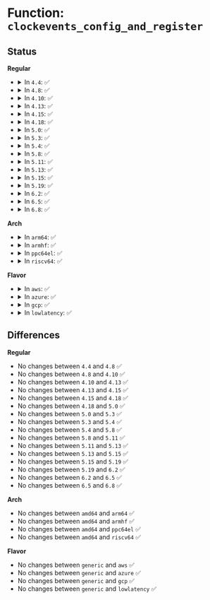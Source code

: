 # Function: <code>clockevents_config_and_register</code>

## Status
<b>Regular</b>
<ul>
<li>
<details>
<summary>In <code>4.4</code>: ✅</summary>

```c
void clockevents_config_and_register(struct clock_event_device *dev, u32 freq, long unsigned int min_delta, long unsigned int max_delta);
```

**Collision:** Unique Global

**Inline:** No

**Transformation:** False

**Instances:**

```
In kernel/time/clockevents.c (ffffffff810fba80)
Location: kernel/time/clockevents.c:504
Inline: False
Direct callers:
  - arch/x86/kernel/apic/apic.c:setup_APIC_timer
  - arch/x86/kernel/hpet.c:hpet_work
  - drivers/clocksource/i8253.c:clockevent_i8253_init
```
**Symbols:**

```
ffffffff810fba80-ffffffff810fbab1: clockevents_config_and_register (STB_GLOBAL)
```
</details>
</li>
<li>
<details>
<summary>In <code>4.8</code>: ✅</summary>

```c
void clockevents_config_and_register(struct clock_event_device *dev, u32 freq, long unsigned int min_delta, long unsigned int max_delta);
```

**Collision:** Unique Global

**Inline:** No

**Transformation:** False

**Instances:**

```
In kernel/time/clockevents.c (ffffffff81102db0)
Location: kernel/time/clockevents.c:504
Inline: False
Direct callers:
  - arch/x86/kernel/apic/apic.c:setup_APIC_timer
  - arch/x86/kernel/hpet.c:hpet_work
  - drivers/clocksource/i8253.c:clockevent_i8253_init
```
**Symbols:**

```
ffffffff81102db0-ffffffff81102de1: clockevents_config_and_register (STB_GLOBAL)
```
</details>
</li>
<li>
<details>
<summary>In <code>4.10</code>: ✅</summary>

```c
void clockevents_config_and_register(struct clock_event_device *dev, u32 freq, long unsigned int min_delta, long unsigned int max_delta);
```

**Collision:** Unique Global

**Inline:** No

**Transformation:** False

**Instances:**

```
In kernel/time/clockevents.c (ffffffff8110a4a0)
Location: kernel/time/clockevents.c:504
Inline: False
Direct callers:
  - arch/x86/kernel/apic/apic.c:setup_APIC_timer
  - arch/x86/kernel/hpet.c:hpet_work
  - drivers/clocksource/i8253.c:clockevent_i8253_init
```
**Symbols:**

```
ffffffff8110a4a0-ffffffff8110a4d1: clockevents_config_and_register (STB_GLOBAL)
```
</details>
</li>
<li>
<details>
<summary>In <code>4.13</code>: ✅</summary>

```c
void clockevents_config_and_register(struct clock_event_device *dev, u32 freq, long unsigned int min_delta, long unsigned int max_delta);
```

**Collision:** Unique Global

**Inline:** No

**Transformation:** False

**Instances:**

```
In kernel/time/clockevents.c (ffffffff8110c400)
Location: kernel/time/clockevents.c:504
Inline: False
Direct callers:
  - arch/x86/kernel/apic/apic.c:setup_APIC_timer
  - arch/x86/kernel/hpet.c:hpet_work
  - drivers/clocksource/i8253.c:clockevent_i8253_init
```
**Symbols:**

```
ffffffff8110c400-ffffffff8110c431: clockevents_config_and_register (STB_GLOBAL)
```
</details>
</li>
<li>
<details>
<summary>In <code>4.15</code>: ✅</summary>

```c
void clockevents_config_and_register(struct clock_event_device *dev, u32 freq, long unsigned int min_delta, long unsigned int max_delta);
```

**Collision:** Unique Global

**Inline:** No

**Transformation:** False

**Instances:**

```
In kernel/time/clockevents.c (ffffffff81117650)
Location: kernel/time/clockevents.c:509
Inline: False
Direct callers:
  - arch/x86/kernel/apic/apic.c:setup_APIC_timer
  - arch/x86/kernel/hpet.c:hpet_work
  - drivers/clocksource/i8253.c:clockevent_i8253_init
```
**Symbols:**

```
ffffffff81117650-ffffffff81117681: clockevents_config_and_register (STB_GLOBAL)
```
</details>
</li>
<li>
<details>
<summary>In <code>4.18</code>: ✅</summary>

```c
void clockevents_config_and_register(struct clock_event_device *dev, u32 freq, long unsigned int min_delta, long unsigned int max_delta);
```

**Collision:** Unique Global

**Inline:** No

**Transformation:** False

**Instances:**

```
In kernel/time/clockevents.c (ffffffff811241c0)
Location: kernel/time/clockevents.c:509
Inline: False
Direct callers:
  - arch/x86/kernel/apic/apic.c:setup_APIC_timer
  - arch/x86/kernel/hpet.c:hpet_enable
  - arch/x86/kernel/hpet.c:hpet_work
  - drivers/clocksource/i8253.c:clockevent_i8253_init
```
**Symbols:**

```
ffffffff811241c0-ffffffff811241f1: clockevents_config_and_register (STB_GLOBAL)
```
</details>
</li>
<li>
<details>
<summary>In <code>5.0</code>: ✅</summary>

```c
void clockevents_config_and_register(struct clock_event_device *dev, u32 freq, long unsigned int min_delta, long unsigned int max_delta);
```

**Collision:** Unique Global

**Inline:** No

**Transformation:** False

**Instances:**

```
In kernel/time/clockevents.c (ffffffff8112f8c0)
Location: kernel/time/clockevents.c:505
Inline: False
Direct callers:
  - arch/x86/kernel/apic/apic.c:setup_APIC_timer
  - arch/x86/kernel/hpet.c:hpet_enable
  - arch/x86/kernel/hpet.c:hpet_work
  - drivers/clocksource/i8253.c:clockevent_i8253_init
```
**Symbols:**

```
ffffffff8112f8c0-ffffffff8112f8f1: clockevents_config_and_register (STB_GLOBAL)
```
</details>
</li>
<li>
<details>
<summary>In <code>5.3</code>: ✅</summary>

```c
void clockevents_config_and_register(struct clock_event_device *dev, u32 freq, long unsigned int min_delta, long unsigned int max_delta);
```

**Collision:** Unique Global

**Inline:** No

**Transformation:** False

**Instances:**

```
In kernel/time/clockevents.c (ffffffff8113a370)
Location: kernel/time/clockevents.c:505
Inline: False
Direct callers:
  - arch/x86/kernel/apic/apic.c:setup_APIC_timer
  - arch/x86/kernel/hpet.c:hpet_enable
  - arch/x86/kernel/hpet.c:hpet_cpuhp_online
  - drivers/clocksource/i8253.c:clockevent_i8253_init
```
**Symbols:**

```
ffffffff8113a370-ffffffff8113a3a3: clockevents_config_and_register (STB_GLOBAL)
```
</details>
</li>
<li>
<details>
<summary>In <code>5.4</code>: ✅</summary>

```c
void clockevents_config_and_register(struct clock_event_device *dev, u32 freq, long unsigned int min_delta, long unsigned int max_delta);
```

**Collision:** Unique Global

**Inline:** No

**Transformation:** False

**Instances:**

```
In kernel/time/clockevents.c (ffffffff81145fe0)
Location: kernel/time/clockevents.c:505
Inline: False
Direct callers:
  - arch/x86/kernel/apic/apic.c:setup_APIC_timer
  - arch/x86/kernel/hpet.c:hpet_enable
  - arch/x86/kernel/hpet.c:hpet_cpuhp_online
  - drivers/clocksource/i8253.c:clockevent_i8253_init
```
**Symbols:**

```
ffffffff81145fe0-ffffffff81146013: clockevents_config_and_register (STB_GLOBAL)
```
</details>
</li>
<li>
<details>
<summary>In <code>5.8</code>: ✅</summary>

```c
void clockevents_config_and_register(struct clock_event_device *dev, u32 freq, long unsigned int min_delta, long unsigned int max_delta);
```

**Collision:** Unique Global

**Inline:** No

**Transformation:** False

**Instances:**

```
In kernel/time/clockevents.c (ffffffff81155f80)
Location: kernel/time/clockevents.c:505
Inline: False
Direct callers:
  - arch/x86/kernel/apic/apic.c:setup_APIC_timer
  - arch/x86/kernel/hpet.c:hpet_cpuhp_online
  - arch/x86/kernel/hpet.c:hpet_legacy_clockevent_register
  - drivers/clocksource/i8253.c:clockevent_i8253_init
  - drivers/clocksource/hyperv_timer.c:hv_stimer_init
```
**Symbols:**

```
ffffffff81155f80-ffffffff81155fb5: clockevents_config_and_register (STB_GLOBAL)
```
</details>
</li>
<li>
<details>
<summary>In <code>5.11</code>: ✅</summary>

```c
void clockevents_config_and_register(struct clock_event_device *dev, u32 freq, long unsigned int min_delta, long unsigned int max_delta);
```

**Collision:** Unique Global

**Inline:** No

**Transformation:** False

**Instances:**

```
In kernel/time/clockevents.c (ffffffff81152120)
Location: kernel/time/clockevents.c:505
Inline: False
Direct callers:
  - arch/x86/kernel/apic/apic.c:setup_APIC_timer
  - arch/x86/kernel/hpet.c:hpet_cpuhp_online
  - arch/x86/kernel/hpet.c:hpet_legacy_clockevent_register
  - drivers/clocksource/i8253.c:clockevent_i8253_init
  - drivers/clocksource/hyperv_timer.c:hv_stimer_init
```
**Symbols:**

```
ffffffff81152120-ffffffff81152155: clockevents_config_and_register (STB_GLOBAL)
```
</details>
</li>
<li>
<details>
<summary>In <code>5.13</code>: ✅</summary>

```c
void clockevents_config_and_register(struct clock_event_device *dev, u32 freq, long unsigned int min_delta, long unsigned int max_delta);
```

**Collision:** Unique Global

**Inline:** No

**Transformation:** False

**Instances:**

```
In kernel/time/clockevents.c (ffffffff81153340)
Location: kernel/time/clockevents.c:505
Inline: False
Direct callers:
  - arch/x86/kernel/apic/apic.c:setup_APIC_timer
  - arch/x86/kernel/hpet.c:hpet_enable
  - arch/x86/kernel/hpet.c:hpet_cpuhp_online
  - drivers/clocksource/i8253.c:clockevent_i8253_init
  - drivers/clocksource/hyperv_timer.c:hv_stimer_init
```
**Symbols:**

```
ffffffff81153340-ffffffff81153375: clockevents_config_and_register (STB_GLOBAL)
```
</details>
</li>
<li>
<details>
<summary>In <code>5.15</code>: ✅</summary>

```c
void clockevents_config_and_register(struct clock_event_device *dev, u32 freq, long unsigned int min_delta, long unsigned int max_delta);
```

**Collision:** Unique Global

**Inline:** No

**Transformation:** False

**Instances:**

```
In kernel/time/clockevents.c (ffffffff81177a00)
Location: kernel/time/clockevents.c:504
Inline: False
Direct callers:
  - arch/x86/kernel/apic/apic.c:setup_APIC_timer
  - arch/x86/kernel/hpet.c:hpet_enable
  - arch/x86/kernel/hpet.c:hpet_cpuhp_online
  - drivers/clocksource/i8253.c:clockevent_i8253_init
  - drivers/clocksource/hyperv_timer.c:hv_stimer_init
```
**Symbols:**

```
ffffffff81177a00-ffffffff81177a35: clockevents_config_and_register (STB_GLOBAL)
```
</details>
</li>
<li>
<details>
<summary>In <code>5.19</code>: ✅</summary>

```c
void clockevents_config_and_register(struct clock_event_device *dev, u32 freq, long unsigned int min_delta, long unsigned int max_delta);
```

**Collision:** Unique Global

**Inline:** No

**Transformation:** False

**Instances:**

```
In kernel/time/clockevents.c (ffffffff811acdb0)
Location: kernel/time/clockevents.c:504
Inline: False
Direct callers:
  - arch/x86/kernel/apic/apic.c:setup_APIC_timer
  - arch/x86/kernel/hpet.c:hpet_enable
  - arch/x86/kernel/hpet.c:hpet_cpuhp_online
  - drivers/clocksource/i8253.c:clockevent_i8253_init
  - drivers/clocksource/hyperv_timer.c:hv_stimer_init
```
**Symbols:**

```
ffffffff811acdb0-ffffffff811acdf0: clockevents_config_and_register (STB_GLOBAL)
```
</details>
</li>
<li>
<details>
<summary>In <code>6.2</code>: ✅</summary>

```c
void clockevents_config_and_register(struct clock_event_device *dev, u32 freq, long unsigned int min_delta, long unsigned int max_delta);
```

**Collision:** Unique Global

**Inline:** No

**Transformation:** False

**Instances:**

```
In kernel/time/clockevents.c (ffffffff811ed250)
Location: kernel/time/clockevents.c:504
Inline: False
Direct callers:
  - arch/x86/kernel/apic/apic.c:setup_APIC_timer
  - arch/x86/kernel/hpet.c:hpet_enable
  - arch/x86/kernel/hpet.c:hpet_cpuhp_online
  - drivers/clocksource/i8253.c:clockevent_i8253_init
  - drivers/clocksource/hyperv_timer.c:hv_stimer_init
```
**Symbols:**

```
ffffffff811ed250-ffffffff811ed290: clockevents_config_and_register (STB_GLOBAL)
```
</details>
</li>
<li>
<details>
<summary>In <code>6.5</code>: ✅</summary>

```c
void clockevents_config_and_register(struct clock_event_device *dev, u32 freq, long unsigned int min_delta, long unsigned int max_delta);
```

**Collision:** Unique Global

**Inline:** No

**Transformation:** False

**Instances:**

```
In kernel/time/clockevents.c (ffffffff81201970)
Location: kernel/time/clockevents.c:504
Inline: False
Direct callers:
  - arch/x86/kernel/apic/apic.c:setup_APIC_timer
  - arch/x86/kernel/hpet.c:hpet_enable
  - arch/x86/kernel/hpet.c:hpet_cpuhp_online
  - drivers/clocksource/i8253.c:clockevent_i8253_init
  - drivers/clocksource/hyperv_timer.c:hv_stimer_init
```
**Symbols:**

```
ffffffff81201970-ffffffff812019b0: clockevents_config_and_register (STB_GLOBAL)
```
</details>
</li>
<li>
<details>
<summary>In <code>6.8</code>: ✅</summary>

```c
void clockevents_config_and_register(struct clock_event_device *dev, u32 freq, long unsigned int min_delta, long unsigned int max_delta);
```

**Collision:** Unique Global

**Inline:** No

**Transformation:** False

**Instances:**

```
In kernel/time/clockevents.c (ffffffff81217e10)
Location: kernel/time/clockevents.c:504
Inline: False
Direct callers:
  - arch/x86/kernel/apic/apic.c:setup_APIC_timer
  - arch/x86/kernel/hpet.c:hpet_enable
  - arch/x86/kernel/hpet.c:hpet_cpuhp_online
  - drivers/clocksource/i8253.c:clockevent_i8253_init
  - drivers/clocksource/hyperv_timer.c:hv_stimer_init
```
**Symbols:**

```
ffffffff81217e10-ffffffff81217e50: clockevents_config_and_register (STB_GLOBAL)
```
</details>
</li>
</ul>
<b>Arch</b>
<ul>
<li>
<details>
<summary>In <code>arm64</code>: ✅</summary>

```c
void clockevents_config_and_register(struct clock_event_device *dev, u32 freq, long unsigned int min_delta, long unsigned int max_delta);
```

**Collision:** Unique Global

**Inline:** No

**Transformation:** False

**Instances:**

```
In kernel/time/clockevents.c (ffff8000101b0ce8)
Location: kernel/time/clockevents.c:505
Inline: False
Direct callers:
  - drivers/clocksource/sh_tmu.c:sh_tmu_setup
  - drivers/clocksource/timer-rockchip.c:rk_timer_init
  - drivers/clocksource/timer-mediatek.c:mtk_gpt_init
  - drivers/clocksource/timer-mediatek.c:mtk_syst_init
  - drivers/clocksource/timer-owl.c:owl_timer_init
  - drivers/clocksource/timer-sprd.c:sprd_timer_init
  - drivers/clocksource/arm_arch_timer.c:arch_timer_mem_frame_register
  - drivers/clocksource/arm_arch_timer.c:arch_timer_starting_cpu
  - drivers/clocksource/timer-sp804.c:__sp804_clockevents_init
  - drivers/clocksource/timer-imx-sysctr.c:sysctr_timer_init
```
**Symbols:**

```
ffff8000101b0ce8-ffff8000101b0d40: clockevents_config_and_register (STB_GLOBAL)
```
</details>
</li>
<li>
<details>
<summary>In <code>armhf</code>: ✅</summary>

```c
void clockevents_config_and_register(struct clock_event_device *dev, u32 freq, long unsigned int min_delta, long unsigned int max_delta);
```

**Collision:** Unique Global

**Inline:** No

**Transformation:** False

**Instances:**

```
In kernel/time/clockevents.c (c03fb74c)
Location: kernel/time/clockevents.c:505
Inline: False
Direct callers:
  - arch/arm/kernel/smp_twd.c:twd_timer_setup
  - arch/arm/mach-omap2/timer.c:__omap_sync32k_timer_init
  - drivers/clocksource/renesas-ostm.c:ostm_init
  - drivers/clocksource/sh_tmu.c:sh_tmu_setup
  - drivers/clocksource/em_sti.c:em_sti_probe
  - drivers/clocksource/timer-rockchip.c:rk_timer_init
  - drivers/clocksource/timer-armada-370-xp.c:armada_370_xp_timer_starting_cpu
  - drivers/clocksource/timer-orion.c:orion_timer_init
  - drivers/clocksource/timer-meson6.c:meson6_timer_init
  - drivers/clocksource/timer-tegra.c:tegra_timer_setup
  - drivers/clocksource/exynos_mct.c:mct_init_dt
  - drivers/clocksource/exynos_mct.c:exynos4_mct_starting_cpu
  - drivers/clocksource/timer-qcom.c:msm_local_timer_starting_cpu
  - drivers/clocksource/timer-mediatek.c:mtk_gpt_init
  - drivers/clocksource/timer-mediatek.c:mtk_syst_init
  - drivers/clocksource/timer-owl.c:owl_timer_init
  - drivers/clocksource/timer-milbeaut.c:mlb_timer_init
  - drivers/clocksource/timer-npcm7xx.c:npcm7xx_timer_init
  - drivers/clocksource/timer-rda.c:rda_timer_init
  - drivers/clocksource/arm_arch_timer.c:arch_timer_mem_of_init
  - drivers/clocksource/arm_arch_timer.c:arch_timer_starting_cpu
  - drivers/clocksource/arm_global_timer.c:gt_starting_cpu
  - drivers/clocksource/timer-sp804.c:__sp804_clockevents_init
  - drivers/clocksource/timer-imx-gpt.c:_mxc_timer_init
  - drivers/clocksource/timer-imx-tpm.c:tpm_timer_init
```
**Symbols:**

```
c03fb74c-c03fb788: clockevents_config_and_register (STB_GLOBAL)
```
</details>
</li>
<li>
<details>
<summary>In <code>ppc64el</code>: ✅</summary>

```c
void clockevents_config_and_register(struct clock_event_device *dev, u32 freq, long unsigned int min_delta, long unsigned int max_delta);
```

**Collision:** Unique Global

**Inline:** No

**Transformation:** False

**Instances:**

```
In kernel/time/clockevents.c (c000000000215560)
Location: kernel/time/clockevents.c:505
Inline: False
Direct callers:
  - arch/powerpc/kernel/time.c:register_decrementer_clockevent
```
**Symbols:**

```
c000000000215560-c0000000002155b4: clockevents_config_and_register (STB_GLOBAL)
```
</details>
</li>
<li>
<details>
<summary>In <code>riscv64</code>: ✅</summary>

```c
void clockevents_config_and_register(struct clock_event_device *dev, u32 freq, long unsigned int min_delta, long unsigned int max_delta);
```

**Collision:** Unique Global

**Inline:** No

**Transformation:** False

**Instances:**

```
In kernel/time/clockevents.c (ffffffe0001398ca)
Location: kernel/time/clockevents.c:505
Inline: False
Direct callers:
  - drivers/clocksource/timer-riscv.c:riscv_timer_starting_cpu
```
**Symbols:**

```
ffffffe0001398ca-ffffffe000139920: clockevents_config_and_register (STB_GLOBAL)
```
</details>
</li>
</ul>
<b>Flavor</b>
<ul>
<li>
<details>
<summary>In <code>aws</code>: ✅</summary>

```c
void clockevents_config_and_register(struct clock_event_device *dev, u32 freq, long unsigned int min_delta, long unsigned int max_delta);
```

**Collision:** Unique Global

**Inline:** No

**Transformation:** False

**Instances:**

```
In kernel/time/clockevents.c (ffffffff8113e790)
Location: kernel/time/clockevents.c:505
Inline: False
Direct callers:
  - arch/x86/kernel/apic/apic.c:setup_APIC_timer
  - arch/x86/kernel/hpet.c:hpet_enable
  - arch/x86/kernel/hpet.c:hpet_cpuhp_online
  - drivers/clocksource/i8253.c:clockevent_i8253_init
```
**Symbols:**

```
ffffffff8113e790-ffffffff8113e7c3: clockevents_config_and_register (STB_GLOBAL)
```
</details>
</li>
<li>
<details>
<summary>In <code>azure</code>: ✅</summary>

```c
void clockevents_config_and_register(struct clock_event_device *dev, u32 freq, long unsigned int min_delta, long unsigned int max_delta);
```

**Collision:** Unique Global

**Inline:** No

**Transformation:** False

**Instances:**

```
In kernel/time/clockevents.c (ffffffff811312b0)
Location: kernel/time/clockevents.c:505
Inline: False
Direct callers:
  - arch/x86/kernel/apic/apic.c:setup_APIC_timer
  - arch/x86/kernel/hpet.c:hpet_enable
  - arch/x86/kernel/hpet.c:hpet_cpuhp_online
  - drivers/clocksource/i8253.c:clockevent_i8253_init
```
**Symbols:**

```
ffffffff811312b0-ffffffff811312e3: clockevents_config_and_register (STB_GLOBAL)
```
</details>
</li>
<li>
<details>
<summary>In <code>gcp</code>: ✅</summary>

```c
void clockevents_config_and_register(struct clock_event_device *dev, u32 freq, long unsigned int min_delta, long unsigned int max_delta);
```

**Collision:** Unique Global

**Inline:** No

**Transformation:** False

**Instances:**

```
In kernel/time/clockevents.c (ffffffff8113c4b0)
Location: kernel/time/clockevents.c:505
Inline: False
Direct callers:
  - arch/x86/kernel/apic/apic.c:setup_APIC_timer
  - arch/x86/kernel/hpet.c:hpet_enable
  - arch/x86/kernel/hpet.c:hpet_cpuhp_online
  - drivers/clocksource/i8253.c:clockevent_i8253_init
```
**Symbols:**

```
ffffffff8113c4b0-ffffffff8113c4e3: clockevents_config_and_register (STB_GLOBAL)
```
</details>
</li>
<li>
<details>
<summary>In <code>lowlatency</code>: ✅</summary>

```c
void clockevents_config_and_register(struct clock_event_device *dev, u32 freq, long unsigned int min_delta, long unsigned int max_delta);
```

**Collision:** Unique Global

**Inline:** No

**Transformation:** False

**Instances:**

```
In kernel/time/clockevents.c (ffffffff81149290)
Location: kernel/time/clockevents.c:505
Inline: False
Direct callers:
  - arch/x86/kernel/apic/apic.c:setup_APIC_timer
  - arch/x86/kernel/hpet.c:hpet_enable
  - arch/x86/kernel/hpet.c:hpet_cpuhp_online
  - drivers/clocksource/i8253.c:clockevent_i8253_init
```
**Symbols:**

```
ffffffff81149290-ffffffff811492c3: clockevents_config_and_register (STB_GLOBAL)
```
</details>
</li>
</ul>

## Differences
<b>Regular</b>
<ul>
<li>
No changes between <code>4.4</code> and <code>4.8</code> ✅
</li>
<li>
No changes between <code>4.8</code> and <code>4.10</code> ✅
</li>
<li>
No changes between <code>4.10</code> and <code>4.13</code> ✅
</li>
<li>
No changes between <code>4.13</code> and <code>4.15</code> ✅
</li>
<li>
No changes between <code>4.15</code> and <code>4.18</code> ✅
</li>
<li>
No changes between <code>4.18</code> and <code>5.0</code> ✅
</li>
<li>
No changes between <code>5.0</code> and <code>5.3</code> ✅
</li>
<li>
No changes between <code>5.3</code> and <code>5.4</code> ✅
</li>
<li>
No changes between <code>5.4</code> and <code>5.8</code> ✅
</li>
<li>
No changes between <code>5.8</code> and <code>5.11</code> ✅
</li>
<li>
No changes between <code>5.11</code> and <code>5.13</code> ✅
</li>
<li>
No changes between <code>5.13</code> and <code>5.15</code> ✅
</li>
<li>
No changes between <code>5.15</code> and <code>5.19</code> ✅
</li>
<li>
No changes between <code>5.19</code> and <code>6.2</code> ✅
</li>
<li>
No changes between <code>6.2</code> and <code>6.5</code> ✅
</li>
<li>
No changes between <code>6.5</code> and <code>6.8</code> ✅
</li>
</ul>
<b>Arch</b>
<ul>
<li>
No changes between <code>amd64</code> and <code>arm64</code> ✅
</li>
<li>
No changes between <code>amd64</code> and <code>armhf</code> ✅
</li>
<li>
No changes between <code>amd64</code> and <code>ppc64el</code> ✅
</li>
<li>
No changes between <code>amd64</code> and <code>riscv64</code> ✅
</li>
</ul>
<b>Flavor</b>
<ul>
<li>
No changes between <code>generic</code> and <code>aws</code> ✅
</li>
<li>
No changes between <code>generic</code> and <code>azure</code> ✅
</li>
<li>
No changes between <code>generic</code> and <code>gcp</code> ✅
</li>
<li>
No changes between <code>generic</code> and <code>lowlatency</code> ✅
</li>
</ul>
